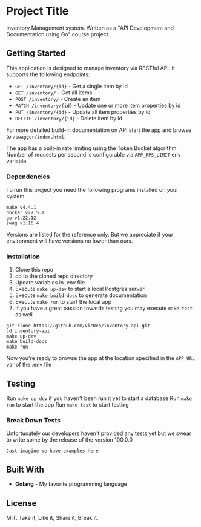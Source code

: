 # Project Title

Inventory Management system.
Written as a "API Development and Documentation using Go" course project.

## Getting Started

This application is designed to manage inventory via RESTful API.
It supports the following endpoints:
* `GET /inventory/{id}` - Get a single item by id
* `GET /inventory/` - Get all items
* `POST /inventory/` - Create an item
* `PATCH /inventory/{id}` - Update one or more item properties by id
* `PUT /inventory/{id}` - Update all item properties by id
* `DELETE /inventory/{id}` - Delete item by id

For more detailed build-in documentation on API start the app and browse to `/swagger/index.html`.

The app has a built-in rate limiting using the Token Bucket algorithm.
Number of requests per second is configurable via `APP_RPS_LIMIT` env variable.

### Dependencies

To run this project you need the following programs installed on your system.

```
make v4.4.1
docker v27.5.1
go v1.22.12
swag v1.16.4
```

Versions are listed for the reference only. But we appreciate if your environment will have versions no lower than ours.

### Installation

1. Clone this repo
2. cd to the cloned repo directory
3. Update variables in .env file 
4. Execute `make up-dev` to start a local Postgres server
5. Execute `make build-docs` to generate documentation
6. Execute `make run` to start the local app 
7. If you have a great passion towards testing you may execute `make test` as well

```
git clone https://github.com/VicDeo/inventory-api.git
cd inventory-api
make up-dev
make build-docs
make run
```

Now you're ready to browse the app at the location specified in the `APP_URL` var of the .env file

## Testing

Run `make up-dev` if you haven't been run it yet to start a database
Run `make run` to start the app
Run `make test` to start testing

### Break Down Tests

Unfortunately our developers haven't provided any tests yet but we swear to write some by the release of the version 100.0.0

```
Just imagine we have examples here
```

## Built With

* **Golang** - My favorite programming language

## License

MIT. Take it, Like it, Share it, Break it. 